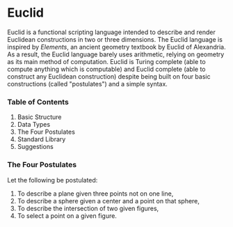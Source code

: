 # Euclid

Euclid is a functional scripting language intended to describe and render Euclidean constructions in two or three dimensions. The Euclid language is inspired by _Elements_, an ancient geometry textbook by Euclid of Alexandria. As a result, the Euclid language barely uses arithmetic, relying on geometry as its main method of computation. Euclid is Turing complete (able to compute anything which is computable) and Euclid complete (able to construct any Euclidean construction) despite being built on four basic constructions (called "postulates") and a simple syntax.

### Table of Contents
1. Basic Structure
1. Data Types
1. The Four Postulates
1. Standard Library
1. Suggestions


### The Four Postulates

Let the following be postulated:
1. To describe a plane given three points not on one line,
1. To describe a sphere given a center and a point on that sphere,
1. To describe the intersection of two given figures,
1. To select a point on a given figure.